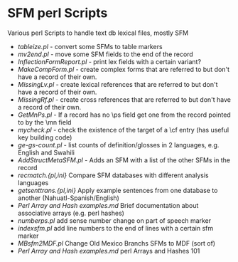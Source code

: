 # SFM perl Scripts
Various perl Scripts to handle text db lexical files, mostly SFM

 - *tableize.pl* - convert some SFMs to table markers
 - *mv2end.pl* - move some SFM fields to the end of the record
 - *InflectionFormReport.pl* - print lex fields with a certain variant?
 - *MakeCompForm.pl* - create complex forms that are referred to but don't have a record of their own.
 - *MissingLv.pl* - create lexical references that are referred to but don't have a record of their own.
 - *MissingRf.pl* - create cross references that are referred to but don't have a record of their own.
 - *GetMnPs.pl* - If a record has no \ps field get one from the record pointed to by the \mn field
 - *mycheck.pl* - check the existence of the target of a \cf entry (has useful key building code)
 - *ge-gs-count.pl* - list counts of definition/glosses in 2 languages, e.g. English and Swahili
 - *AddStructMetaSFM.pl* - Adds an SFM with a list of the other SFMs in the record
 - *recmatch.{pl,ini}* Compare SFM databases with different analysis languages
 - *getsenttrans.{pl,ini}* Apply example sentences from one database to another (Nahuatl-Spanish/English)
 - *Perl Array and Hash examples.md* Brief documentation about associative arrays (e.g. perl hashes)
 - *numberps.pl* add sense number change on part of speech marker
 - *indexsfm.pl* add line numbers to the end of lines with a certain sfm marker
 - *MBsfm2MDF.pl* Change Old Mexico Branchs SFMs to MDF (sort of)
 - *Perl Array and Hash examples.md* perl Arrays and Hashes 101
